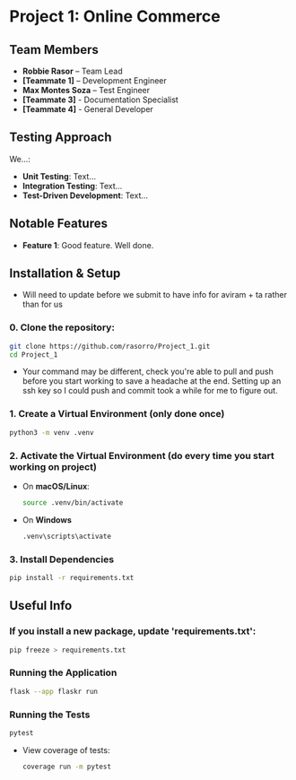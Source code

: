 # Project 1: Online Commerce


## Team Members
- **Robbie Rasor** – Team Lead
- **[Teammate 1]** – Development Engineer
- **Max Montes Soza** – Test Engineer
- **[Teammate 3]** - Documentation Specialist
- **[Teammate 4]** - General Developer


## Testing Approach
We...:

- **Unit Testing**: Text...
- **Integration Testing**: Text...
- **Test-Driven Development**: Text...

## Notable Features
- **Feature 1**: Good feature. Well done.

## Installation & Setup
- Will need to update before we submit to have info for aviram + ta rather than for us

### **0. Clone the repository:**
```sh
git clone https://github.com/rasorro/Project_1.git
cd Project_1
```
- Your command may be different, check you're able to pull and push before you start working to save a headache at the end. Setting up an ssh key so I could push and commit took a while for me to figure out.

### **1. Create a Virtual Environment (only done once)**
```sh
python3 -m venv .venv
```

### **2. Activate the Virtual Environment (do every time you start working on project)**
- On **macOS/Linux**:
    ```sh
    source .venv/bin/activate
    ```
- On **Windows**
    ```sh
    .venv\scripts\activate
    ```
### **3. Install Dependencies**
```sh
pip install -r requirements.txt
```
## Useful Info

### If you install a new package, update 'requirements.txt':
```sh
pip freeze > requirements.txt
```

### Running the Application
```sh
flask --app flaskr run
```

### Running the Tests
```sh
pytest
```
- View coverage of tests:
    ```sh
    coverage run -m pytest
    ```
